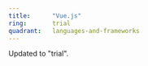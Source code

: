 ```yaml
---
title:      "Vue.js"
ring:       trial
quadrant:   languages-and-frameworks
---
```


Updated to "trial".